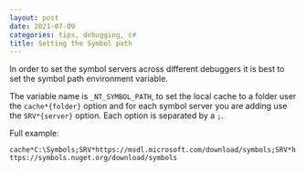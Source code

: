 ```yaml
---
layout: post
date: 2021-07-09
categories: tips, debugging, c#
title: Setting the Symbol path
---
```


In order to set the symbol servers across different debuggers it is best to set the symbol path environment variable.

The variable name is `_NT_SYMBOL_PATH`, to set the local cache to a folder user the `cache*{folder}` option and for each symbol server you are adding use the `SRV*{server}` option. Each option is separated by a `;`.

Full example:

`cache*C:\Symbols;SRV*https://msdl.microsoft.com/download/symbols;SRV*https://symbols.nuget.org/download/symbols`
